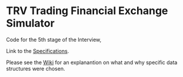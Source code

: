 # TRV Trading Financial Exchange Simulator

Code for the 5th stage of the Interview,

Link to the [Specifications](https://docs.google.com/document/d/1so334aBZvYhD8SfzmH2Mu32h5P5qckoCDL2aikrtEi8/edit?usp=sharing).

Please see the [Wiki](https://github.com/liyorkl/TRV_FESimulator/wiki) for an explanantion on what and why specific data structures were chosen.
